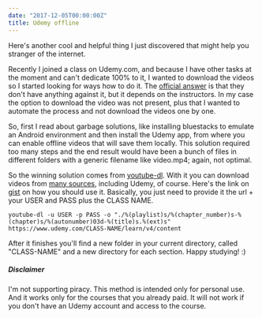 ```yaml
---
date: "2017-12-05T00:00:00Z"
title: Udemy offline
---
```


Here's another cool and helpful thing I just discovered that might help you stranger of the internet.

Recently I joined a class on Udemy.com, and because I have other tasks at the moment and can't dedicate 100% to it, I wanted to download the videos so I started looking for ways how to do it.
The [official answer](https://support.udemy.com/hc/en-us/articles/229231167-Can-I-Download-a-Course-to-my-Computer-) is that they don't have anything against it, but it depends on the instructors. In my case the option to download the video was not present, plus that I wanted to automate the process and not download the videos one by one.

So, first I read about garbage solutions, like installing bluestacks to emulate an Android environment and then install the Udemy app, from where you can enable offline videos that will save them locally. This solution required too many steps and the end result would have been a bunch of files in different folders with a generic filename like video.mp4; again, not optimal.

So the winning solution comes from [youtube-dl](https://github.com/rg3/youtube-dl). With it you can download videos from [many sources](http://rg3.github.io/youtube-dl/supportedsites.html), including Udemy, of course. 
Here's the link on [gist](https://gist.github.com/barbietunnie/8531d9c26cd1c0668e7278c7c4ba5853) on how you should use it.
Basically, you just need to provide it the url + your USER and PASS plus the CLASS NAME. 

```
youtube-dl -u USER -p PASS -o "./%(playlist)s/%(chapter_number)s-%(chapter)s/%(autonumber)03d-%(title)s.%(ext)s" https://www.udemy.com/CLASS-NAME/learn/v4/content
```

After it finishes you'll find a new folder in your current directory, called "CLASS-NAME" and a new directory for each section. Happy studying! :) 

##### Disclaimer
I'm not supporting piracy. This method is intended only for personal use. And it works only for the courses that you already paid. It will not work if you don't have an Udemy account and access to the course.

